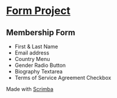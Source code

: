 # [Form Project](https://frontendella.github.io/Form-Project/)

## Membership Form

* First & Last Name
* Email address
* Country Menu
* Gender Radio Button
* Biography Textarea
* Terms of Service Agreement Checkbox


Made with [Scrimba](https://scrimba.com/learn/designbootcamp)
